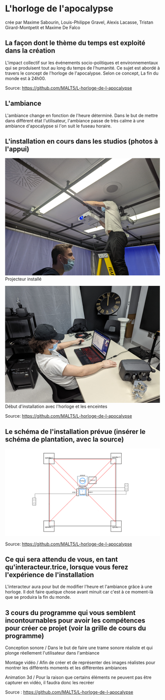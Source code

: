 # L'horloge de l'apocalypse
crée par Maxime Sabourin, Louis-Philippe Gravel, Alexis Lacasse, Tristan Girard-Montpetit et Maxime De Falco

## La façon dont le thème du temps est exploité dans la création
L'impact collectif sur les événements socio-politiques et environnementaux qui se produisent tout au long du temps de l'humanité. Ce sujet est abordé à travers le concept de l'horloge de l'apocalypse. Selon ce concept, La fin du monde est à 24h00.

Source: https://github.com/MALT5/L-horloge-de-l-apocalypse

## L'ambiance
L'ambiance change en fonction de l'heure déterminé.
Dans le but de mettre dans différent état l'utilisateur, l'ambiance passe de très calme à une ambiance d'apocalypse si l'on suit le fuseau horaire.

## L'installation en cours dans les studios (photos à l'appui)
![Projecteur](medias_lhorloge/projecteur.jpg)
Projecteur installé

![Ensemble du studio](medias_lhorloge/studio.jpg)
Début d'installation avec l'horloge et les enceintes

Source: https://github.com/MALT5/L-horloge-de-l-apocalypse

## Le schéma de l'installation prévue (insérer le schéma de plantation, avec la source)
![Plan de plantation](medias_lhorloge/plantation.png)

Source: https://github.com/MALT5/L-horloge-de-l-apocalypse

## Ce qui sera attendu de vous, en tant qu'interacteur.trice, lorsque vous ferez l'expérience de l'installation
L'interacteur aura pour but de modifier l'heure et l'ambiance grâce à une horloge.
Il doit faire quelque chose avant minuit car c'est à ce moment-là que se produira la fin du monde.


## 3 cours du programme qui vous semblent incontournables pour avoir les compétences pour créer ce projet (voir la grille de cours du programme)
Conception sonore / Dans le but de faire une trame sonore réaliste et qui plonge réellement l'utilisateur dans l'ambiance

Montage vidéo / Afin de créer et de représenter des images réalistes pour montrer les différents moments et les différentes ambiances

Animation 3d / Pour la raison que certains éléments ne peuvent pas être capturer en vidéo, il faudra donc les recréer

Source : https://github.com/MALT5/L-horloge-de-l-apocalypse
